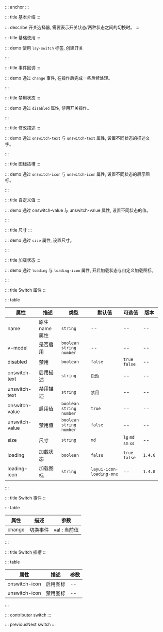 ::: anchor
:::

::: title 基本介绍
:::

::: describe 开关选择器, 需要表示开关状态/两种状态之间的切换时。
:::

::: title 基础使用
:::

::: demo 使用 `lay-switch` 标签, 创建开关

<template>
  <lay-switch v-model="active1"></lay-switch>
</template>

<script>
import { ref } from 'vue'

export default {
  setup() {

    const active1 = ref(false);

    return {
        active1
    }
  }
}
</script>

:::

::: title 事件回调
:::

::: demo 通过 `change` 事件, 在操作后完成一些后续处理。

<template>
  <lay-switch v-model="active2" @change="change"></lay-switch>
</template>

<script>
import { ref } from 'vue'

export default {
  setup() {

    const active2 = ref(true);

    const change = function( val ) {
        console.log("当前值:" + val)
    }

    return {
        active2,
        change
    }
  }
}
</script>

:::

::: title 禁用状态
:::

::: demo 通过 `disabled` 属性, 禁用开关操作。

<template>
  <lay-switch v-model="active3" :disabled="disabled"></lay-switch>
</template>

<script>
import { ref } from 'vue'

export default {
  setup() {

    const active3 = ref(true);
    const disabled = ref(true)

    return {
        active3
    }
  }
}
</script>

:::

::: title 修改描述
:::

::: demo 通过 `onswitch-text` 与 `unswitch-text` 属性, 设置不同状态的描述文字。 

<template>
  <lay-switch v-model="active4" onswitch-text="白天"  unswitch-text="夜间"></lay-switch>
</template>

<script>
import { ref } from 'vue'

export default {
  setup() {

    const active4 = ref(true)

    return {
        active4
    }
  }
}
</script>

:::

::: title 图标插槽
:::

::: demo 通过 `onswitch-icon` 与 `unswitch-icon` 属性, 设置不同状态的展示图标。 

<template>
  <lay-switch v-model="active5">
    <template #onswitch-icon>😄</template>
    <template #unswitch-icon>🤔</template>
  </lay-switch>
</template>

<script>
import { ref } from 'vue'

export default {
  setup() {

    const active5 = ref(true)

    return {
        active5
    }
  }
}
</script>

:::

::: title 自定义值
:::

::: demo 通过 onswitch-value 与 unswitch-value 属性, 设置不同状态的值。

<template>
  <lay-switch v-model="active6" onswitch-value="dark" unswitch-value="light"></lay-switch>
</template>

<script>
import { ref } from 'vue'

export default {
  setup() {

    const active6 = ref('dark')

    return {
        active6
    }
  }
}
</script>

:::

::: title 尺寸
:::

::: demo 通过 `size` 属性, 设置尺寸。

<template>
  <div style='display:flex;align-items: flex-end;'>
    <lay-switch v-model="active7" size='lg'></lay-switch>
    <lay-switch v-model="active7" size='md' style='margin-left:10px'></lay-switch>
    <lay-switch v-model="active7" size='sm' style='margin-left:10px'></lay-switch>
    <lay-switch v-model="active7" size='xs' style='margin-left:10px'></lay-switch>
  </div>
</template>

<script>
import { ref } from 'vue'

export default {
  setup() {

    const active7 = ref(true)

    return {
        active7
    }
  }
}
</script>

:::

::: title 加载状态
:::

::: demo 通过 `loading` 与 `loading-icon` 属性, 开启加载状态与自定义加载图标。 

<template>
  <lay-switch v-model="active8" :loading="loading8"  :disabled="true"></lay-switch>
  <lay-switch v-model="loading8" style='margin-left:10px'></lay-switch>
</template>

<script>
import { ref } from 'vue'

export default {
  setup() {

    const active8 = ref(true)
    const loading8 = ref(true)

    return {
        active8,
        loading8
    }
  }
}
</script>

:::

::: title Switch 属性
:::

::: table

| 属性          | 描述           | 类型                         |默认值                    | 可选值                 | 版本                 |
| ------------- | -------------- |---------------------------  | -------------------------| ---------------------  |---------------------  |
| name          | 原生 name 属性 | `string`                     | --                       | --                     |--                     |
| v-model       | 是否启用       | `boolean` `string` `number`  | --                       | --                     |--                     |
| disabled      | 禁用           | `boolean`                    | `false`                 | `true` `false`         |--                     |
| onswitch-text | 启用描述       | `string`                     | `启动`                   | --                     |--                     |
| unswitch-text | 禁用描述       | `string`                     | `禁用`                   | --                     |--                     |
| onswitch-value | 启用值        | `boolean` `string` `number`  | `true`                   | --                     |--                     |
| unswitch-value | 禁用值        | `boolean` `string` `number`  | `false`                  | --                     |--                     |
| size           | 尺寸          | `string`                     | `md`                     | `lg` `md` `sm` `xs`     |--                     |
| loading        | 加载状态      |  `boolean`                   | `false`                  | `true` `false`         | `1.4.0`                |
| loading-icon   | 加载图标      |  `string`                    | `layui-icon-loading-one` | --                     | `1.4.0`                 |

:::

::: title Switch 事件
:::

::: table

| 属性   | 描述     | 参数           |
| ------ | -------- | ---------------- |
| change | 切换事件 | val : 当前值 |

:::

::: title Switch 插槽
:::

::: table

| 属性   | 描述     | 参数           |
| ------ | -------- | ---------------- |
| onswitch-icon | 启用图标 | -- |
| unswitch-icon | 禁用图标 | -- |
:::

::: contributor switch
::: 

::: previousNext switch
:::